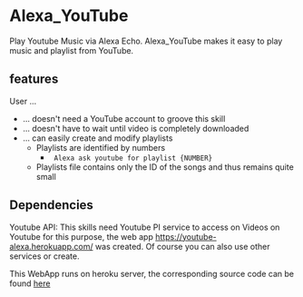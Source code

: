 # Alexa_YouTube
Play Youtube Music via Alexa Echo.
Alexa_YouTube makes it easy to play music and playlist from YouTube.

## features ##
User ...
* ... doesn't need a YouTube account to groove this skill
* ... doesn't have to wait until video is completely downloaded
* ... can easily create and modify playlists
  * Playlists are identified by numbers 
    * ``` Alexa ask youtube for playlist {NUMBER}```
  * Playlists file contains only the ID of the songs and thus remains quite small
  
## Dependencies ##
Youtube API: This skills need Youtube PI service to access on Videos on Youtube for this purpose, the web app https://youtube-alexa.herokuapp.com/ was created. Of course you can also use other services or create. 

This WebApp runs on heroku server, the corresponding source code can be found [here](https://github.com/reger-men/YoutubeAPI)
